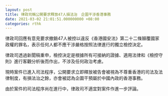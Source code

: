```yaml
---
layout: post
title: 律政司稱公開要求釋放47人損法治　企圖干涉香港事務
date: 2021-03-02 21:01:51.000000000 +08:00
categories: rthk
---
```


律政司回應有意見要求撤銷47人被控以違反《香港國安法》第二十二條顛覆國家政權的罪名，表示任何人都不應干涉嚴格按照法律進行的獨立檢控決定。

律政司透過新聞稿重申，檢控決定是根據所有可接納的證據、適用法律和《檢控守則》進行客觀分析後而作出，不涉及任何政治考慮。

現時案件已進入司法程序，公開要求立即釋放被告會被視為不尊重香港的司法及法律制度，有損法治之餘，亦會被認為企圖干預屬於中國內政的香港事務。

由於案件的司法程序尚在進行中，律政司不適宜對案件作進一步評論。

